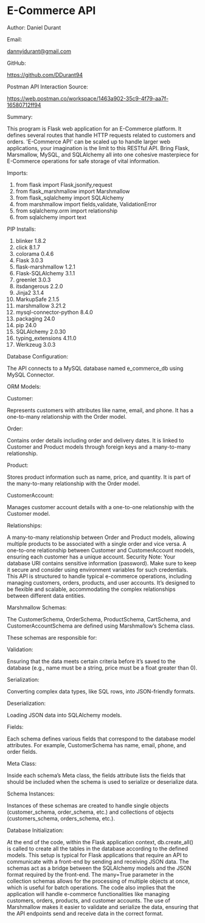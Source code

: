 # E-Commerce API

Author: Daniel Durant

Email:

<dannyjdurant@gmail.com>

GitHub:

<https://github.com/DDurant94>

Postman API Interaction Source:

<https://web.postman.co/workspace/1463a902-35c9-4f79-aa7f-16580712ff94>

Summary:

This program is Flask web application for an E-Commerce platform. It defines several routes that handle HTTP requests related
to customers and orders. 'E-Commerce API' can be scaled up to handle larger web applications, your imagination is the limit to this
RESTful API. Bring Flask, Marsmallow, MySQL, and SQLAlchemy all into one cohesive masterpiece for E-Commerce operations for safe
storage of vital information.

Imports:

1. from flask import Flask,jsonify,request
2. from flask_marshmallow import Marshmallow
3. from flask_sqlalchemy import SQLAlchemy
4. from marshmallow import fields,validate, ValidationError
5. from sqlalchemy.orm import relationship
6. from sqlalchemy import text

PIP Installs:

1. blinker                1.8.2
2. click                  8.1.7
3. colorama               0.4.6
4. Flask                  3.0.3
5. flask-marshmallow      1.2.1
6. Flask-SQLAlchemy       3.1.1
7. greenlet               3.0.3
8. itsdangerous           2.2.0
9. Jinja2                 3.1.4
10. MarkupSafe             2.1.5
11. marshmallow            3.21.2
12. mysql-connector-python 8.4.0
13. packaging              24.0
14. pip                    24.0
15. SQLAlchemy             2.0.30
16. typing_extensions      4.11.0
17. Werkzeug               3.0.3

Database Configuration:

The API connects to a MySQL database named e_commerce_db using MySQL Connector.

ORM Models:

Customer:

Represents customers with attributes like name, email, and phone. It has a one-to-many relationship with the Order model.

Order:

Contains order details including order and delivery dates. It is linked to Customer and Product models through foreign keys
and a many-to-many relationship.

Product:

Stores product information such as name, price, and quantity. It is part of the many-to-many relationship with the Order model.

CustomerAccount:

Manages customer account details with a one-to-one relationship with the Customer model.

Relationships:

A many-to-many relationship between Order and Product models, allowing multiple products to be associated with a single order
and vice versa. A one-to-one relationship between Customer and CustomerAccount models, ensuring each customer has a unique account.
Security Note: Your database URI contains sensitive information (password). Make sure to keep it secure and consider using
environment variables for such credentials. This API is structured to handle typical e-commerce operations, including managing
customers, orders, products, and user accounts. It’s designed to be flexible and scalable, accommodating the complex relationships
between different data entities.

Marshmallow Schemas:

The CustomerSchema, OrderSchema, ProductSchema, CartSchema, and CustomerAccountSchema are defined using Marshmallow’s Schema class.

These schemas are responsible for:

Validation:

Ensuring that the data meets certain criteria before it’s saved to the database
(e.g., name must be a string, price must be a float greater than 0).

Serialization:

Converting complex data types, like SQL rows, into JSON-friendly formats.

Deserialization:

Loading JSON data into SQLAlchemy models.

Fields:

Each schema defines various fields that correspond to the database model attributes. For example, CustomerSchema has
name, email, phone, and order fields.

Meta Class:

Inside each schema’s Meta class, the fields attribute lists the fields that should be included when the schema is used to
serialize or deserialize data.

Schema Instances:

Instances of these schemas are created to handle single objects (customer_schema, order_schema, etc.) and collections of objects
(customers_schema, orders_schema, etc.).

Database Initialization:

At the end of the code, within the Flask application context, db.create_all() is called to create all the tables in the database
according to the defined models.  This setup is typical for Flask applications that require an API to communicate with a front-end
by sending and receiving JSON data. The schemas act as a bridge between the SQLAlchemy models and the JSON format required by the
front-end. The many=True parameter in the collection schemas allows for the processing of multiple objects at once, which is
useful for batch operations. The code also implies that the application will handle e-commerce functionalities like managing
customers, orders, products, and customer accounts. The use of Marshmallow makes it easier to validate and serialize the data,
ensuring that the API endpoints send and receive data in the correct format.
